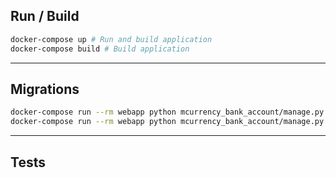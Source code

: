 ## Run / Build
```bash
docker-compose up # Run and build application
docker-compose build # Build application
```
---
## Migrations
```bash
docker-compose run --rm webapp python mcurrency_bank_account/manage.py db migrate # detect migrations
docker-compose run --rm webapp python mcurrency_bank_account/manage.py db upgrade # apply migrations to db
```
---
## Tests
```bash
```